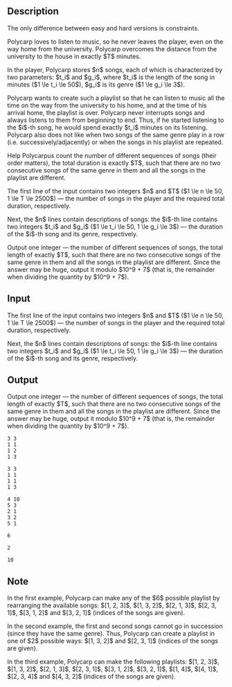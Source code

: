 ## Description

<div><p><span class="tex-font-style-bf"><span class="tex-font-style-it">The only difference between easy and hard versions is constraints.</span></span></p><p>Polycarp loves to listen to music, so he never leaves the player, even on the way home from the university. Polycarp overcomes the distance from the university to the house in exactly $T$ minutes.</p><p>In the player, Polycarp stores $n$ songs, each of which is characterized by two parameters: $t_i$ and $g_i$, where $t_i$ is the length of the song in minutes ($1 \le t_i \le 50$), $g_i$ is its genre ($1 \le g_i \le 3$).</p><p>Polycarp wants to create such a playlist so that he can listen to music all the time on the way from the university to his home, and at the time of his arrival home, the playlist is over. Polycarp never interrupts songs and always listens to them from beginning to end. Thus, if he started listening to the $i$-th song, he would spend exactly $t_i$ minutes on its listening. Polycarp also does not like when two songs of the same genre play in a row (i.e. successively/adjacently) or when the songs in his playlist are repeated.</p><p>Help Polycarpus count the number of different sequences of songs (their order matters), the total duration is exactly $T$, such that there are no two consecutive songs of the same genre in them and all the songs in the playlist are different.</p></div><div class="input-specification"><p>The first line of the input contains two integers $n$ and $T$ ($1 \le n \le 50, 1 \le T \le 2500$) — the number of songs in the player and the required total duration, respectively.</p><p>Next, the $n$ lines contain descriptions of songs: the $i$-th line contains two integers $t_i$ and $g_i$ ($1 \le t_i \le 50, 1 \le g_i \le 3$) — the duration of the $i$-th song and its genre, respectively.</p></div><div class="output-specification"><p>Output one integer — the number of different sequences of songs, the total length of exactly $T$, such that there are no two consecutive songs of the same genre in them and all the songs in the playlist are different. Since the answer may be huge, output it modulo $10^9 + 7$ (that is, the remainder when dividing the quantity by $10^9 + 7$).</p></div>

## Input

<p>The first line of the input contains two integers $n$ and $T$ ($1 \le n \le 50, 1 \le T \le 2500$) — the number of songs in the player and the required total duration, respectively.</p><p>Next, the $n$ lines contain descriptions of songs: the $i$-th line contains two integers $t_i$ and $g_i$ ($1 \le t_i \le 50, 1 \le g_i \le 3$) — the duration of the $i$-th song and its genre, respectively.</p>

## Output

<p>Output one integer — the number of different sequences of songs, the total length of exactly $T$, such that there are no two consecutive songs of the same genre in them and all the songs in the playlist are different. Since the answer may be huge, output it modulo $10^9 + 7$ (that is, the remainder when dividing the quantity by $10^9 + 7$).</p>





```input1
3 3
1 1
1 2
1 3
```




```input2
3 3
1 1
1 1
1 3
```




```input3
4 10
5 3
2 1
3 2
5 1
```




```output1
6
```




```output2
2
```




```output3
10
```



## Note

<p>In the first example, Polycarp can make any of the $6$ possible playlist by rearranging the available songs: $[1, 2, 3]$, $[1, 3, 2]$, $[2, 1, 3]$, $[2, 3, 1]$, $[3, 1, 2]$ and $[3, 2, 1]$ (indices of the songs are given).</p><p>In the second example, the first and second songs cannot go in succession (since they have the same genre). Thus, Polycarp can create a playlist in one of $2$ possible ways: $[1, 3, 2]$ and $[2, 3, 1]$ (indices of the songs are given).</p><p>In the third example, Polycarp can make the following playlists: $[1, 2, 3]$, $[1, 3, 2]$, $[2, 1, 3]$, $[2, 3, 1]$, $[3, 1, 2]$, $[3, 2, 1]$, $[1, 4]$, $[4, 1]$, $[2, 3, 4]$ and $[4, 3, 2]$ (indices of the songs are given).</p>
